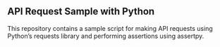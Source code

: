 ## API Request Sample with Python

This repository contains a sample script for making API requests using Python’s requests library and performing assertions using assertpy.
